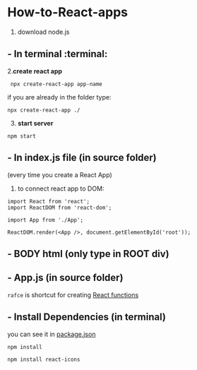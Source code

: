 # How-to-React-apps
1. download node.js

## - In terminal :terminal:
2.**create react app**
```
 npx create-react-app app-name
```
if you are already in the folder type:
```
npx create-react-app ./
```
3. **start server**
 ```
npm start
```

## - In index.js file (in source folder)
(every time you create a React App)
1. to connect react app to DOM:
```
import React from 'react';
import ReactDOM from 'react-dom';

import App from './App';

ReactDOM.render(<App />, document.getElementById('root'));
```

## - BODY html (only type in ROOT div)

## - App.js (in source folder)

`rafce` is shortcut for creating <ins>React functions<ins/>
 
 ## - Install Dependencies (in terminal)
 
 you can see it in <ins>package.json<ins/>
 
 `npm install`
 ```
 npm install react-icons
 ```
 



